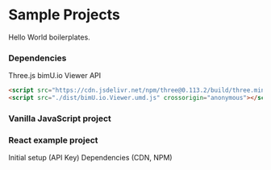 # Sample Projects
Hello World boilerplates.

### Dependencies
Three.js
bimU.io Viewer API

``` html
<script src="https://cdn.jsdelivr.net/npm/three@0.113.2/build/three.min.js" crossorigin="anonymous"></script>
<script src="./dist/bimU.io.Viewer.umd.js" crossorigin="anonymous"></script>
```

### Vanilla JavaScript project

### React example project
Initial setup (API Key)
Dependencies (CDN, NPM)
